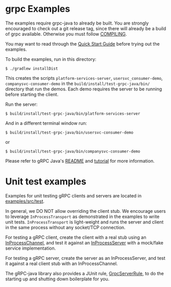 grpc Examples
==============================================

The examples require grpc-java to already be built. You are strongly encouraged
to check out a git release tag, since there will already be a build of grpc
available. Otherwise you must follow [COMPILING](../COMPILING.md).

You may want to read through the
[Quick Start Guide](https://grpc.io/docs/quickstart/java.html)
before trying out the examples.

To build the examples, run in this directory:

```
$ ./gradlew installDist
```

This creates the scripts `platform-services-server`, `usersvc_consumer-demo`,
`companysvc-consumer-demo` in the `build/install/test-grpc-java/bin/` directory 
that run the demos. Each demo requires the server to be running before 
starting the client.

Run the server:
```
$ build/install/test-grpc-java/bin/platform-services-server
```

And in a different terminal window run:
```
$ build/install/test-grpc-java/bin/usersvc-consumer-demo
```
or
```
$ build/install/test-grpc-java/bin/companysvc-consumer-demo
```


Please refer to gRPC Java's [README](../README.md) and
[tutorial](https://grpc.io/docs/tutorials/basic/java.html) for more
information.


Unit test examples
==============================================

Examples for unit testing gRPC clients and servers are located in [examples/src/test](src/test).

In general, we DO NOT allow overriding the client stub.
We encourage users to leverage `InProcessTransport` as demonstrated in the examples to
write unit tests. `InProcessTransport` is light-weight and runs the server
and client in the same process without any socket/TCP connection.

For testing a gRPC client, create the client with a real stub
using an
[InProcessChannel](../core/src/main/java/io/grpc/inprocess/InProcessChannelBuilder.java),
and test it against an
[InProcessServer](../core/src/main/java/io/grpc/inprocess/InProcessServerBuilder.java)
with a mock/fake service implementation.

For testing a gRPC server, create the server as an InProcessServer,
and test it against a real client stub with an InProcessChannel.

The gRPC-java library also provides a JUnit rule,
[GrpcServerRule](../testing/src/main/java/io/grpc/testing/GrpcServerRule.java), to do the starting
up and shutting down boilerplate for you.
